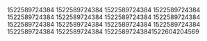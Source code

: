 1522589724384
1522589724384
1522589724384
1522589724384
1522589724384
1522589724384
1522589724384
1522589724384
1522589724384
1522589724384
1522589724384
1522589724384
1522589724384
1522589724384
15225897243841522604204569